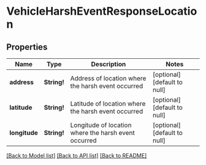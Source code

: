 # VehicleHarshEventResponseLocation

## Properties
Name | Type | Description | Notes
------------ | ------------- | ------------- | -------------
**address** | **String!** | Address of location where the harsh event occurred | [optional] [default to null]
**latitude** | **String!** | Latitude of location where the harsh event occurred | [optional] [default to null]
**longitude** | **String!** | Longitude of location where the harsh event occurred | [optional] [default to null]

[[Back to Model list]](../README.md#documentation-for-models) [[Back to API list]](../README.md#documentation-for-api-endpoints) [[Back to README]](../README.md)


